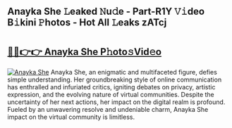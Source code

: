 ## Anayka She 𝙻eaked 𝙽u𝚍e - Part-R1Y 𝚅𝚒deo B𝚒kini 𝙿hotos - Hot All 𝙻eaks zATcj

# <h2><a href="http://ld21f1.urlbe.top/?page=Anayka+She">🔗🔗👉👉 Anayka She P𝚑oto𝚜Vid𝚎o</a></h2>

[![Anayka She](https://i.imgur.com/eBuTRDB.gif)](http://ld21f1.urlbe.top/?page=Anayka+She)
Anayka She, an enigmatic and multifaceted figure, defies simple understanding. Her groundbreaking style of online communication has enthralled and infuriated critics, igniting debates on privacy, artistic expression, and the evolving nature of virtual communities. Despite the uncertainty of her next actions, her impact on the digital realm is profound. Fueled by an unwavering resolve and undeniable charm, Anayka She impact on the virtual community is limitless.
